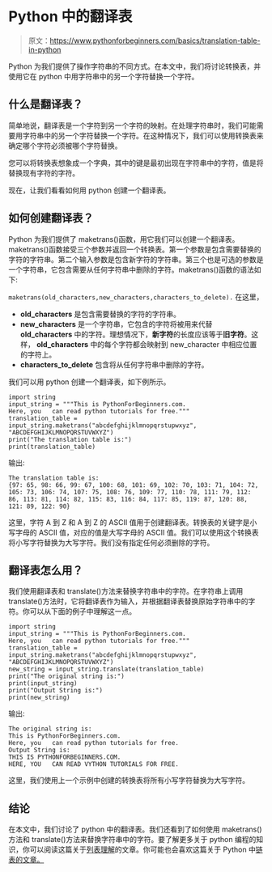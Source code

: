 # Python 中的翻译表

> 原文：<https://www.pythonforbeginners.com/basics/translation-table-in-python>

Python 为我们提供了操作字符串的不同方式。在本文中，我们将讨论转换表，并使用它在 python 中用字符串中的另一个字符替换一个字符。

## 什么是翻译表？

简单地说，翻译表是一个字符到另一个字符的映射。在处理字符串时，我们可能需要用字符串中的另一个字符替换一个字符。在这种情况下，我们可以使用转换表来确定哪个字符必须被哪个字符替换。

您可以将转换表想象成一个字典，其中的键是最初出现在字符串中的字符，值是将替换现有字符的字符。

现在，让我们看看如何用 python 创建一个翻译表。

## 如何创建翻译表？

Python 为我们提供了 maketrans()函数，用它我们可以创建一个翻译表。maketrans()函数接受三个参数并返回一个转换表。第一个参数是包含需要替换的字符的字符串。第二个输入参数是包含新字符的字符串。第三个也是可选的参数是一个字符串，它包含需要从任何字符串中删除的字符。maketrans()函数的语法如下:

`maketrans(old_characters,new_characters,characters_to_delete).` 在这里，

*   **old_characters** 是包含需要替换的字符的字符串。
*   **new_characters** 是一个字符串，它包含的字符将被用来代替 **old_characters** 中的字符。理想情况下，**新字符**的长度应该等于**旧字符**。这样， **old_characters** 中的每个字符都会映射到 new_character 中相应位置的字符上。
*   **characters_to_delete** 包含将从任何字符串中删除的字符。

我们可以用 python 创建一个翻译表，如下例所示。

```
import string
input_string = """This is PythonForBeginners.com.
Here, you   can read python tutorials for free."""
translation_table = input_string.maketrans("abcdefghijklmnopqrstupwxyz", "ABCDEFGHIJKLMNOPQRSTUVWXYZ")
print("The translation table is:")
print(translation_table) 
```

输出:

```
The translation table is:
{97: 65, 98: 66, 99: 67, 100: 68, 101: 69, 102: 70, 103: 71, 104: 72, 105: 73, 106: 74, 107: 75, 108: 76, 109: 77, 110: 78, 111: 79, 112: 86, 113: 81, 114: 82, 115: 83, 116: 84, 117: 85, 119: 87, 120: 88, 121: 89, 122: 90} 
```

这里，字符 A 到 Z 和 A 到 Z 的 ASCII 值用于创建翻译表。转换表的关键字是小写字母的 ASCII 值，对应的值是大写字母的 ASCII 值。我们可以使用这个转换表将小写字符替换为大写字符。我们没有指定任何必须删除的字符。

## 翻译表怎么用？

我们使用翻译表和 translate()方法来替换字符串中的字符。在字符串上调用 translate()方法时，它将翻译表作为输入，并根据翻译表替换原始字符串中的字符。你可以从下面的例子中理解这一点。

```
import string
input_string = """This is PythonForBeginners.com.
Here, you   can read python tutorials for free."""
translation_table = input_string.maketrans("abcdefghijklmnopqrstupwxyz", "ABCDEFGHIJKLMNOPQRSTUVWXYZ")
new_string = input_string.translate(translation_table)
print("The original string is:")
print(input_string)
print("Output String is:")
print(new_string) 
```

输出:

```
The original string is:
This is PythonForBeginners.com.
Here, you   can read python tutorials for free.
Output String is:
THIS IS PYTHONFORBEGINNERS.COM.
HERE, YOU   CAN READ VYTHON TUTORIALS FOR FREE.
```

这里，我们使用上一个示例中创建的转换表将所有小写字符替换为大写字符。

## 结论

在本文中，我们讨论了 python 中的翻译表。我们还看到了如何使用 maketrans()方法和 translate()方法来替换字符串中的字符。要了解更多关于 python 编程的知识，你可以阅读这篇关于[列表理解](https://www.pythonforbeginners.com/basics/list-comprehensions-in-python)的文章。你可能也会喜欢这篇关于 Python 中[链表的文章。](https://www.pythonforbeginners.com/lists/linked-list-in-python)